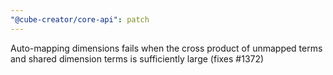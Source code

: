 ```yaml
---
"@cube-creator/core-api": patch
---
```


Auto-mapping dimensions fails when the cross product of unmapped terms and shared dimension terms is sufficiently large (fixes #1372)
